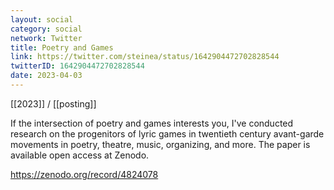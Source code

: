 ```yaml
---
layout: social
category: social
network: Twitter
title: Poetry and Games
link: https://twitter.com/steinea/status/1642904472702828544
twitterID: 1642904472702828544
date: 2023-04-03
---
```


[[2023]] / [[posting]]

If the intersection of poetry and games interests you, I've conducted research on the progenitors of lyric games in twentieth century avant-garde movements in poetry, theatre, music, organizing, and more. The paper is available open access at Zenodo.

<https://zenodo.org/record/4824078>
